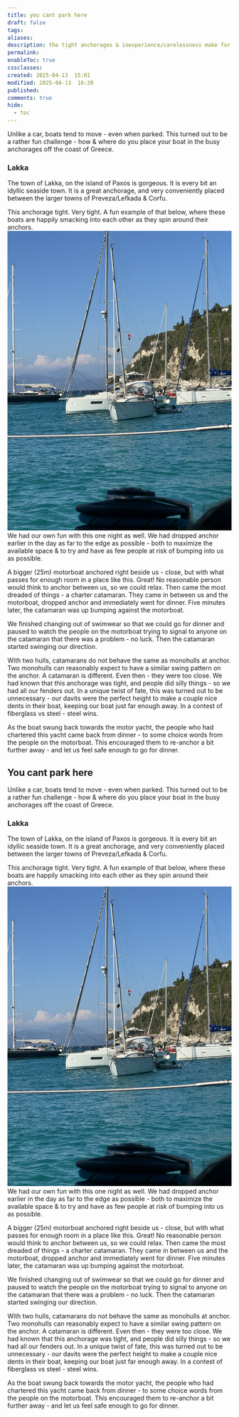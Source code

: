 ```yaml
---
title: you cant park here
draft: false
tags: 
aliases: 
description: the tight anchorages & inexperience/carelessness make for a stressful combo.
permalink: 
enableToc: true
cssclasses: 
created: 2025-04-13  15:01
modified: 2025-04-13  16:20
published: 
comments: true
hide:
  - toc
---
```

Unlike a car, boats tend to move - even when parked. This turned out to be a rather fun challenge - how & where do you place your boat in the busy anchorages off the coast of Greece. 
### Lakka
The town of Lakka, on the island of Paxos is gorgeous. It is every bit an idyllic seaside town. It is a great anchorage, and very conveniently placed between the larger towns of Preveza/Lefkada & Corfu.  

This anchorage tight. Very tight. A fun example of that below, where these boats are happily smacking into each other as they spin around their anchors. 
![](attachments/lakka_bumpingboats.jpg)
We had our own fun with this one night as well. We had dropped anchor earlier in the day as far to the edge as possible - both to maximize the available space & to try and have as few people at risk of bumping into us as possible. 

A bigger (25m) motorboat anchored right beside us - close, but with what passes for enough room in a place like this. Great! No reasonable person would think to anchor between us, so we could relax. Then came the most dreaded of things - a charter catamaran. They came in between us and the motorboat, dropped anchor and immediately went for dinner. Five minutes later, the catamaran was up bumping against the motorboat. 

We finished changing out of swimwear so that we could go for dinner and paused to watch the people on the motorboat trying to signal to anyone on the catamaran that there was a problem - no luck. Then the catamaran started swinging our direction.

With two hulls, catamarans do not behave the same as monohulls at anchor. Two monohulls can reasonably expect to have a similar swing pattern on the anchor. A catamaran is different. Even then - they were too close. We had known that this anchorage was tight, and people did silly things - so we had all our fenders out. In a unique twist of fate, this was turned out to be unnecessary - our davits were the perfect height to make a couple nice dents in their boat, keeping our boat just far enough away. In a contest of fiberglass vs steel - steel wins. 

As the boat swung back towards the motor yacht, the people who had chartered this yacht came back from dinner - to some choice words from the people on the motorboat. This encouraged them to re-anchor a bit further away - and let us feel safe enough to go for dinner. 




## You cant park here
Unlike a car, boats tend to move - even when parked. This turned out to be a rather fun challenge - how & where do you place your boat in the busy anchorages off the coast of Greece. 

### Lakka
The town of Lakka, on the island of Paxos is gorgeous. It is every bit an idyllic seaside town. It is a great anchorage, and very conveniently placed between the larger towns of Preveza/Lefkada & Corfu.  

This anchorage tight. Very tight. A fun example of that below, where these boats are happily smacking into each other as they spin around their anchors. 
![](attachments/lakka_bumpingboats.jpg)
We had our own fun with this one night as well. We had dropped anchor earlier in the day as far to the edge as possible - both to maximize the available space & to try and have as few people at risk of bumping into us as possible. 

A bigger (25m) motorboat anchored right beside us - close, but with what passes for enough room in a place like this. Great! No reasonable person would think to anchor between us, so we could relax. Then came the most dreaded of things - a charter catamaran. They came in between us and the motorboat, dropped anchor and immediately went for dinner. Five minutes later, the catamaran was up bumping against the motorboat. 

We finished changing out of swimwear so that we could go for dinner and paused to watch the people on the motorboat trying to signal to anyone on the catamaran that there was a problem - no luck. Then the catamaran started swinging our direction.

With two hulls, catamarans do not behave the same as monohulls at anchor. Two monohulls can reasonably expect to have a similar swing pattern on the anchor. A catamaran is different. Even then - they were too close. We had known that this anchorage was tight, and people did silly things - so we had all our fenders out. In a unique twist of fate, this was turned out to be unnecessary - our davits were the perfect height to make a couple nice dents in their boat, keeping our boat just far enough away. In a contest of fiberglass vs steel - steel wins. 

As the boat swung back towards the motor yacht, the people who had chartered this yacht came back from dinner - to some choice words from the people on the motorboat. This encouraged them to re-anchor a bit further away - and let us feel safe enough to go for dinner. 





